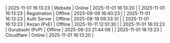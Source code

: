 | 2025-11-01 16:13:23 | Website | Online | 2025-11-01 16:13:20 |
| 2025-11-01 16:13:23 | Registration | Offline | 2025-09-09 16:40:23 |
| 2025-11-01 16:13:23 | Auth Server | Offline | 2025-08-18 09:33:31 |
| 2025-11-01 16:13:23 | Kezan (PvE) | Offline | 2025-10-11 12:51:30 |
| 2025-11-01 16:13:23 | Gurubashi (PvP) | Offline | 2025-08-23 21:44:06 |
| 2025-11-01 16:13:23 | Cloudflare | Online | 2025-11-01 16:13:20 |
